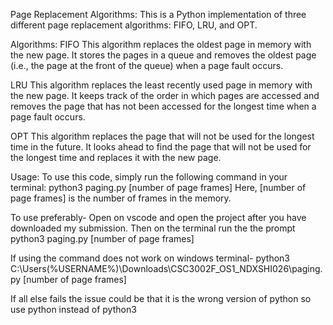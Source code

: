 Page Replacement Algorithms:
This is a Python implementation of three different page replacement algorithms: FIFO, LRU, and OPT.

Algorithms:
FIFO
This algorithm replaces the oldest page in memory with the new page. It stores the pages in a queue and removes the oldest page (i.e., the page at the front of the queue) when a page fault occurs.

LRU
This algorithm replaces the least recently used page in memory with the new page. It keeps track of the order in which pages are accessed and removes the page that has not been accessed for the longest time when a page fault occurs.

OPT
This algorithm replaces the page that will not be used for the longest time in the future. It looks ahead to find the page that will not be used for the longest time and replaces it with the new page. 

Usage:
To use this code, simply run the following command in your terminal:
python3 paging.py [number of page frames]
Here, [number of page frames] is the number of frames in the memory.

To use preferably- 
Open on vscode and open the project after you have downloaded my submission. Then on the terminal run the the prompt python3 paging.py [number of page frames]

If using the command does not work on windows terminal- 
python3 C:\Users\(%USERNAME%)\Downloads\CSC3002F_OS1_NDXSHI026\paging.py [number of page frames]

If all else fails the issue could be that it is the wrong version of python so use python instead of python3

